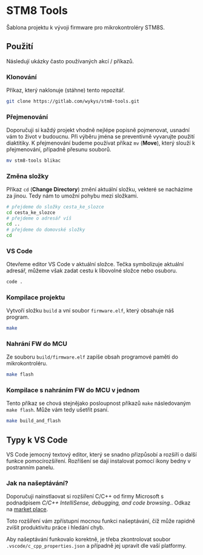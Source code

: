 # STM8 Tools

Šablona projektu k vývoji firmware pro mikrokontroléry STM8S.

## Použití

Následují ukázky často používaných akcí / příkazů.

### Klonování

Příkaz, který naklonuje (stáhne) tento repozitář.

```bash
git clone https://gitlab.com/wykys/stm8-tools.git
```

### Přejmenování

Doporučuji si každý projekt vhodně nejlépe popisně pojmenovat, usnadní vám to život v budoucnu. Při výběru jména se preventivně vyvarujte použití diaktitiky. K přejmenování budeme používat příkaz `mv` (__Move__), který slouží k přejmenování, případně přesunu souborů.

```bash
mv stm8-tools blikac
```

### Změna složky

Příkaz `cd` (__Change Directory__) změní aktuální složku, vekteré se nacházíme za jinou. Tedy nám to umožní pohybu mezi složkami.

```bash
# přejdeme do složky cesta_ke_slozce
cd cesta_ke_slozce
# přejdeme o adresář víš
cd ..
# přejdeme do domovské složky
cd
```

### VS Code

Otevřeme editor VS Code v aktuální složce. Tečka symbolizuje aktuální adresář, můžeme však zadat cestu k libovolné složce nebo osuboru.

```bash
code .
```

### Kompilace projektu

Vytvoří složku `build` a vní soubor `firmware.elf`, který obsahuje náš program.

```bash
make
```

### Nahrání FW do MCU

Ze souboru `build/firmware.elf` zapíše obsah programové paměti do mikrokontroléru.

```bash
make flash
```

### Kompilace s nahráním FW do MCU v jednom

Tento příkaz se chová stejnějako posloupnost příkazů `make` následovaným `make flash`. Může vám tedy ušetřit psaní.

```bash
make build_and_flash
```

## Typy k VS Code

VS Code jemocný textový editor, který se snadno přizpůsobí a rozšíří o další funkce pomocírozšíření. Rozříšení se dají instalovat pomocí ikony bedny v postranním panelu.

### Jak na našeptávání?

Doporučuji nainstlaovat si rozšíření C/C++ od firmy Microsoft s podnadpisem _C/C++ IntelliSense, debugging, and code browsing._. Odkaz na [market place](https://marketplace.visualstudio.com/items?itemName=ms-vscode.cpptools).

Toto rozšíření vám zpřístupní mocnou funkci našeptávání, číž může rapidně zvíšit produktivitu práce i hledání chyb.

Aby našeptávání funkovalo korektně, je třeba zkontrolovat soubor `.vscode/c_cpp_properties.json` a případně jej upravit dle vaší platformy.
